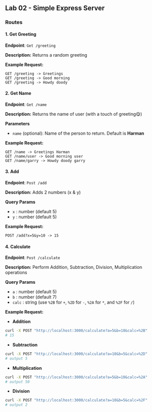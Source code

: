 ## Lab 02 - Simple Express Server

### Routes

#### 1. **Get Greeting**

**Endpoint**: `Get /greeting`

**Description:** Returns a random greeting

**Example Request:**
```http
GET /greeting -> Greetings
GET /greeting -> Good morning
GET /greeting -> Howdy doody
```

#### 2. **Get Name**

**Endpoint**: `Get /name`

**Description:** Returns the name of user (with a touch of greeting😋)

**Parameters**
- `name` (optional): Name of the person to return. Default is **Harman**

**Example Request:**
```http
GET /name -> Greetings Harman
GET /name/user -> Good morning user
GET /name/garry -> Howdy doody garry
```

#### 3. **Add**

**Endpoint**: `Post /add`

**Description:** Adds 2 numbers (x & y)

**Query Params**
- `x` : number (default 5)
- `y` : number (default 5)

**Example Request:**
```http
POST /add?x=5&y=10 -> 15
```

#### 4. **Calculate**

**Endpoint**: `Post /calculate`

**Description:** Perform Addition, Subtraction, Division, Multiplication operations

**Query Params**
- `a` : number (default 5)
- `b` : number (default 7)
- `calc` : string (use `%2B` for `+`, `%2D` for `-`, `%2A` for `*`, and `%2F` for `/`)

**Example Request:**
- **Addition**
```bash
curl -X POST "http://localhost:3000/calculate?a=5&b=10&calc=%2B"
# 15
```
- **Subtraction**
```bash
curl -X POST "http://localhost:3000/calculate?a=10&b=5&calc=%2D"
# output 5
```
- **Multiplication**
```bash
curl -X POST "http://localhost:3000/calculate?a=5&b=10&calc=%2A"
# output 50
```
- **Division**
```bash
curl -X POST "http://localhost:3000/calculate?a=10&b=5&calc=%2F"
# output 2
```